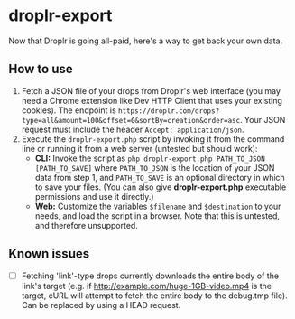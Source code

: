 droplr-export
=============

Now that Droplr is going all-paid, here's a way to get back your own data.

## How to use

1. Fetch a JSON file of your drops from Droplr's web interface (you may need 
   a Chrome extension like Dev HTTP Client that uses your existing cookies). 
   The endpoint is `https://droplr.com/drops?type=all&amount=100&offset=0&sortBy=creation&order=asc`.
   Your JSON request must include the header `Accept: application/json`.
2. Execute the `droplr-export.php` script by invoking it from the command line 
   or running it from a web server (untested but should work):
   - **CLI:** Invoke the script as 
        `php droplr-export.php PATH_TO_JSON [PATH_TO_SAVE]`
   where `PATH_TO_JSON` is the location of your JSON data from step 1, and 
   `PATH_TO_SAVE` is an optional directory in which to save your files. (You 
   can also give **droplr-export.php** executable permissions and use it directly.)
   - **Web:** Customize the variables `$filename` and `$destination` to 
   your needs, and load the script in a browser. Note that this is untested, 
   and therefore unsupported.

## Known issues

- [ ] Fetching 'link'-type drops currently downloads the entire body of the 
  link's target (e.g. if http://example.com/huge-1GB-video.mp4 is the target, 
  cURL will attempt to fetch the entire body to the debug.tmp file). Can be 
  replaced by using a HEAD request.
